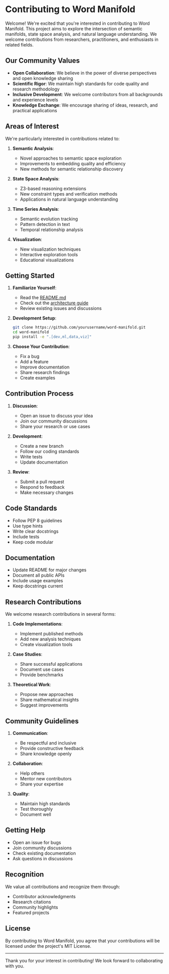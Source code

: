 # Contributing to Word Manifold

Welcome! We're excited that you're interested in contributing to Word Manifold. This project aims to explore the intersection of semantic manifolds, state space analysis, and natural language understanding. We welcome contributions from researchers, practitioners, and enthusiasts in related fields.

## Our Community Values

- **Open Collaboration**: We believe in the power of diverse perspectives and open knowledge sharing
- **Scientific Rigor**: We maintain high standards for code quality and research methodology
- **Inclusive Development**: We welcome contributors from all backgrounds and experience levels
- **Knowledge Exchange**: We encourage sharing of ideas, research, and practical applications

## Areas of Interest

We're particularly interested in contributions related to:

1. **Semantic Analysis**:
   - Novel approaches to semantic space exploration
   - Improvements to embedding quality and efficiency
   - New methods for semantic relationship discovery

2. **State Space Analysis**:
   - Z3-based reasoning extensions
   - New constraint types and verification methods
   - Applications in natural language understanding

3. **Time Series Analysis**:
   - Semantic evolution tracking
   - Pattern detection in text
   - Temporal relationship analysis

4. **Visualization**:
   - New visualization techniques
   - Interactive exploration tools
   - Educational visualizations

## Getting Started

1. **Familiarize Yourself**:
   - Read the [README.md](README.md)
   - Check out the [architecture guide](docs/development/architecture.md)
   - Review existing issues and discussions

2. **Development Setup**:
   ```bash
   git clone https://github.com/yourusername/word-manifold.git
   cd word-manifold
   pip install -e ".[dev,ml,data,viz]"
   ```

3. **Choose Your Contribution**:
   - Fix a bug
   - Add a feature
   - Improve documentation
   - Share research findings
   - Create examples

## Contribution Process

1. **Discussion**:
   - Open an issue to discuss your idea
   - Join our community discussions
   - Share your research or use cases

2. **Development**:
   - Create a new branch
   - Follow our coding standards
   - Write tests
   - Update documentation

3. **Review**:
   - Submit a pull request
   - Respond to feedback
   - Make necessary changes

## Code Standards

- Follow PEP 8 guidelines
- Use type hints
- Write clear docstrings
- Include tests
- Keep code modular

## Documentation

- Update README for major changes
- Document all public APIs
- Include usage examples
- Keep docstrings current

## Research Contributions

We welcome research contributions in several forms:

1. **Code Implementations**:
   - Implement published methods
   - Add new analysis techniques
   - Create visualization tools

2. **Case Studies**:
   - Share successful applications
   - Document use cases
   - Provide benchmarks

3. **Theoretical Work**:
   - Propose new approaches
   - Share mathematical insights
   - Suggest improvements

## Community Guidelines

1. **Communication**:
   - Be respectful and inclusive
   - Provide constructive feedback
   - Share knowledge openly

2. **Collaboration**:
   - Help others
   - Mentor new contributors
   - Share your expertise

3. **Quality**:
   - Maintain high standards
   - Test thoroughly
   - Document well

## Getting Help

- Open an issue for bugs
- Join community discussions
- Check existing documentation
- Ask questions in discussions

## Recognition

We value all contributions and recognize them through:

- Contributor acknowledgments
- Research citations
- Community highlights
- Featured projects

## License

By contributing to Word Manifold, you agree that your contributions will be licensed under the project's MIT License.

---

Thank you for your interest in contributing! We look forward to collaborating with you. 